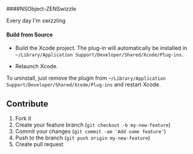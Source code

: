 ####NSObject-ZENSwizzle

Every day I'm swizzling

#### Build from Source

* Build the Xcode project. The plug-in will automatically be installed in `~/Library/Application Support/Developer/Shared/Xcode/Plug-ins`.

* Relaunch Xcode.

To uninstall, just remove the plugin from `~/Library/Application Support/Developer/Shared/Xcode/Plug-ins` and restart Xcode.

## Contribute

1. Fork it
2. Create your feature branch (`git checkout -b my-new-feature`)
3. Commit your changes (`git commit -am 'Add some feature'`)
4. Push to the branch (`git push origin my-new-feature`)
5. Create pull request
